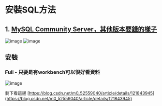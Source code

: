 # 安裝SQL方法

## 1. [MySQL Community Server，其他版本要錢的樣子](https://dev.mysql.com/downloads/)
![image](https://github.com/JulianLee310514065/Subprogram/assets/101493861/19f2ff4c-48d2-42cf-83b6-0544c59fb5f6)
![image](https://github.com/JulianLee310514065/Subprogram/assets/101493861/bca12714-29da-4f26-a786-72f30917f76a)


## 安裝
### Full - 只要是有workbench可以很好看資料
![image](https://github.com/JulianLee310514065/Subprogram/assets/101493861/80d3dd3c-2778-4966-9d53-ea59de47f585)

剩下看這邊 [https://blog.csdn.net/m0_52559040/article/details/121843945](https://blog.csdn.net/m0_52559040/article/details/121843945)
